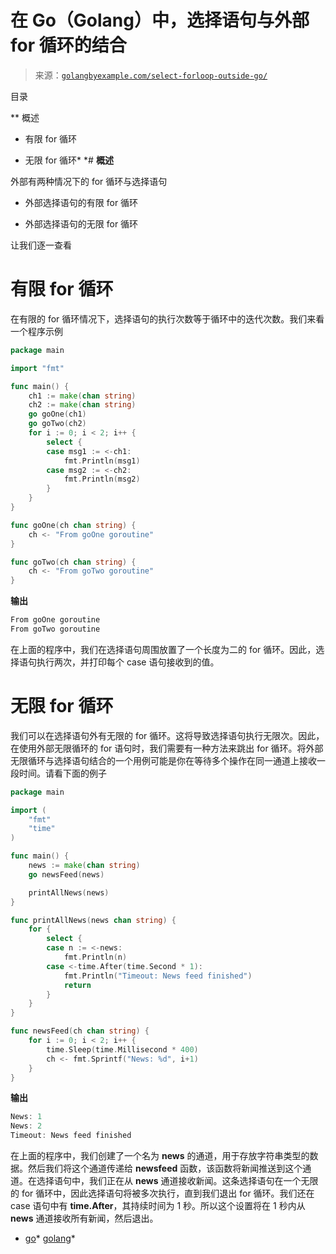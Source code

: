 <!--yml

category: 未分类

日期：2024-10-13 06:23:28

-->

# 在 Go（Golang）中，选择语句与外部 for 循环的结合

> 来源：[`golangbyexample.com/select-forloop-outside-go/`](https://golangbyexample.com/select-forloop-outside-go/)

目录

**   概述

+   有限 for 循环

+   无限 for 循环*  *# **概述**

外部有两种情况下的 for 循环与选择语句

+   外部选择语句的有限 for 循环

+   外部选择语句的无限 for 循环

让我们逐一查看

# **有限 for 循环**

在有限的 for 循环情况下，选择语句的执行次数等于循环中的迭代次数。我们来看一个程序示例

```go
package main

import "fmt"

func main() {
    ch1 := make(chan string)
    ch2 := make(chan string)
    go goOne(ch1)
    go goTwo(ch2)
    for i := 0; i < 2; i++ {
        select {
        case msg1 := <-ch1:
            fmt.Println(msg1)
        case msg2 := <-ch2:
            fmt.Println(msg2)
        }
    }
}

func goOne(ch chan string) {
    ch <- "From goOne goroutine"
}

func goTwo(ch chan string) {
    ch <- "From goTwo goroutine"
}
```

**输出**

```go
From goOne goroutine
From goTwo goroutine
```

在上面的程序中，我们在选择语句周围放置了一个长度为二的 for 循环。因此，选择语句执行两次，并打印每个 case 语句接收到的值。

# **无限 for 循环**

我们可以在选择语句外有无限的 for 循环。这将导致选择语句执行无限次。因此，在使用外部无限循环的 for 语句时，我们需要有一种方法来跳出 for 循环。将外部无限循环与选择语句结合的一个用例可能是你在等待多个操作在同一通道上接收一段时间。请看下面的例子

```go
package main

import (
	"fmt"
	"time"
)

func main() {
	news := make(chan string)
	go newsFeed(news)

	printAllNews(news)
}

func printAllNews(news chan string) {
	for {
		select {
		case n := <-news:
			fmt.Println(n)
		case <-time.After(time.Second * 1):
			fmt.Println("Timeout: News feed finished")
			return
		}
	}
}

func newsFeed(ch chan string) {
	for i := 0; i < 2; i++ {
		time.Sleep(time.Millisecond * 400)
		ch <- fmt.Sprintf("News: %d", i+1)
	}
}
```

**输出**

```go
News: 1
News: 2
Timeout: News feed finished
```

在上面的程序中，我们创建了一个名为 **news** 的通道，用于存放字符串类型的数据。然后我们将这个通道传递给 **newsfeed** 函数，该函数将新闻推送到这个通道。在选择语句中，我们正在从 **news** 通道接收新闻。这条选择语句在一个无限的 for 循环中，因此选择语句将被多次执行，直到我们退出 for 循环。我们还在 case 语句中有 **time.After**，其持续时间为 1 秒。所以这个设置将在 1 秒内从 **news** 通道接收所有新闻，然后退出。

+   [go](https://golangbyexample.com/tag/go/)*   [golang](https://golangbyexample.com/tag/golang/)*
